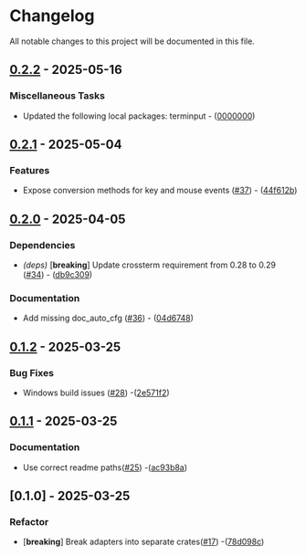 # Changelog

All notable changes to this project will be documented in this file.

## [0.2.2](https://github.com/aschey/terminput/compare/terminput-crossterm-v0.2.1..terminput-crossterm-v0.2.2) - 2025-05-16

### Miscellaneous Tasks

- Updated the following local packages: terminput - ([0000000](https://github.com/aschey/terminput/commit/0000000))

## [0.2.1](https://github.com/aschey/terminput/compare/terminput-crossterm-v0.2.0..terminput-crossterm-v0.2.1) - 2025-05-04

### Features

- Expose conversion methods for key and mouse events ([#37](https://github.com/aschey/terminput/issues/37)) - ([44f612b](https://github.com/aschey/terminput/commit/44f612bd825563894bae5d9b2a6bd4a1165b43a7))

## [0.2.0](https://github.com/aschey/terminput/compare/terminput-crossterm-v0.1.2..terminput-crossterm-v0.2.0) - 2025-04-05

### Dependencies

- *(deps)* [**breaking**] Update crossterm requirement from 0.28 to 0.29 ([#34](https://github.com/aschey/terminput/issues/34)) - ([db9c309](https://github.com/aschey/terminput/commit/db9c309b65c262d4bbe9e5f587344b85a01a3be6))

### Documentation

- Add missing doc_auto_cfg ([#36](https://github.com/aschey/terminput/issues/36)) - ([04d6748](https://github.com/aschey/terminput/commit/04d67484b85b73e58b16e9c8ebbb40b53b2a17c3))

## [0.1.2](https://github.com/aschey/terminput/compare/terminput-crossterm-v0.1.1..terminput-crossterm-v0.1.2) - 2025-03-25

### Bug Fixes

- Windows build issues ([#28](https://github.com/aschey/terminput/issues/28)) -([2e571f2](https://github.com/aschey/terminput/commit/2e571f28e0409efb4d6a1d7ba2cc05cd7e8ec79e))

## [0.1.1](https://github.com/aschey/terminput/compare/terminput-crossterm-v0.1.0..terminput-crossterm-v0.1.1) - 2025-03-25

### Documentation

- Use correct readme paths([#25](https://github.com/aschey/terminput/issues/25)) -([ac93b8a](https://github.com/aschey/terminput/commit/ac93b8ac5611af6642cee47be58ec528412a3653))

## [0.1.0] - 2025-03-25

### Refactor

- [**breaking**] Break adapters into separate crates([#17](https://github.com/aschey/terminput/issues/17)) -([78d098c](https://github.com/aschey/terminput/commit/78d098cf9629a53cab25cd16a488351e95497f69))
